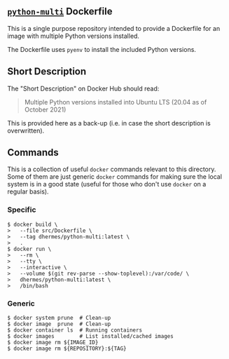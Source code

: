 ## [`python-multi`][1] Dockerfile

This is a single purpose repository intended to provide a Dockerfile for an
image with multiple Python versions installed.

The Dockerfile uses `pyenv` to install the included Python versions.

## Short Description

The "Short Description" on Docker Hub should read:

> Multiple Python versions installed into Ubuntu LTS (20.04 as of October 2021)

This is provided here as a back-up (i.e. in case the short
description is overwritten).

## Commands

This is a collection of useful `docker` commands relevant to
this directory. Some of them are just generic `docker` commands
for making sure the local system is in a good state (useful
for those who don't use `docker` on a regular basis).

### Specific

```
$ docker build \
>   --file src/Dockerfile \
>   --tag dhermes/python-multi:latest \
>   .
$ docker run \
>   --rm \
>   --tty \
>   --interactive \
>   --volume $(git rev-parse --show-toplevel):/var/code/ \
>   dhermes/python-multi:latest \
>   /bin/bash
```

### Generic

```
$ docker system prune  # Clean-up
$ docker image  prune  # Clean-up
$ docker container ls  # Running containers
$ docker images        # List installed/cached images
$ docker image rm ${IMAGE_ID}
$ docker image rm ${REPOSITORY}:${TAG}
```

[1]: https://hub.docker.com/r/dhermes/python-multi/
